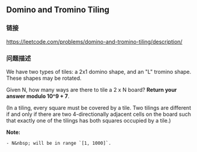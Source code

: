 ## Domino and Tromino Tiling  
### 链接  
https://leetcode.com/problems/domino-and-tromino-tiling/description/  
### 问题描述
We have two types of tiles: a 2x1 domino shape, and an &quot;L&quot; tromino shape. These shapes may be rotated.

Given N, how many ways are there to tile a 2 x N board? **Return your answer modulo 10^9 + 7**.

(In a tiling, every square must be covered by a tile. Two tilings are different if and only if there are two 4-directionally adjacent cells on the board such that exactly one of the tilings has both squares occupied by a tile.)

**Note:**

	- N&nbsp; will be in range `[1, 1000]`.

&nbsp;
